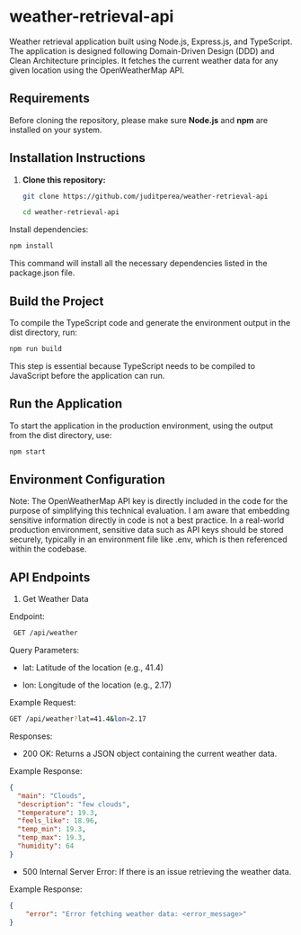 # weather-retrieval-api

Weather retrieval application built using Node.js, Express.js, and TypeScript. The application is designed following Domain-Driven Design (DDD) and Clean Architecture principles. It fetches the current weather data for any given location using the OpenWeatherMap API.

## Requirements

Before cloning the repository, please make sure **Node.js** and **npm** are installed on your system.

## Installation Instructions

1. **Clone this repository:**

   ```bash
   git clone https://github.com/juditperea/weather-retrieval-api

   cd weather-retrieval-api
   ```
Install dependencies:

```bash
npm install
```
This command will install all the necessary dependencies listed in the package.json file.

## Build the Project
To compile the TypeScript code and generate the environment output in the dist directory, run:

```bash
npm run build
```
This step is essential because TypeScript needs to be compiled to JavaScript before the application can run.


## Run the Application

To start the application in the production environment, using the output from the dist directory, use:

```bash
npm start
```


## Environment Configuration

Note: The OpenWeatherMap API key is directly included in the code for the purpose of simplifying this technical evaluation. I am aware that embedding sensitive information directly in code is not a best practice. In a real-world production environment, sensitive data such as API keys should be stored securely, typically in an environment file like .env, which is then referenced within the codebase.


## API Endpoints

1. Get Weather Data

Endpoint:
```bash
 GET /api/weather
```

Query Parameters:

* lat: Latitude of the location (e.g., 41.4)

* lon: Longitude of the location (e.g., 2.17)

Example Request:

```bash
GET /api/weather?lat=41.4&lon=2.17
```
Responses:

* 200 OK: Returns a JSON object containing the current weather data.

Example Response:

```json
{
  "main": "Clouds",
  "description": "few clouds",
  "temperature": 19.3,
  "feels_like": 18.96,
  "temp_min": 19.3,
  "temp_max": 19.3,
  "humidity": 64
}
```

* 500 Internal Server Error: If there is an issue retrieving the weather data.

Example Response:

```json
{
    "error": "Error fetching weather data: <error_message>"
}
```
